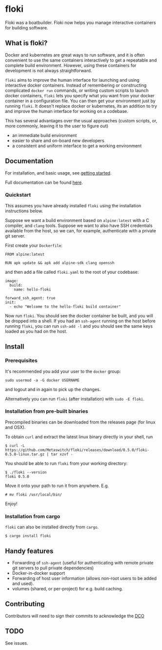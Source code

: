 # floki

Floki was a boatbuilder. Floki now helps you manage interactive containers for building software.

## What is floki?

Docker and kubernetes are great ways to run software, and it is often convenient to use the same containers interactively to get a repeatable and complete build environment. However, using these containers for development is not always straightforward.

`floki` aims to improve the human interface for launching and using interactive docker containers. Instead of remembering or constructing complicated `docker run` commands, or writing custom scripts to launch docker containers, `floki` lets you specify what you want from your docker container in a configuration file. You can then get your environment just by running `floki`. It doesn't replace docker or kubernetes, its an addition to try and improve the human interface for working on a codebase.

This has several advantages over the usual approaches (custom scripts, or, more commonly, leaving it to the user to figure out)

- an immediate build environment
- easier to share and on-board new developers
- a consistent and uniform interface to get a working environment

## Documentation

For installation, and basic usage, see [getting started](https://metaswitch.github.io/floki/documentation/getting-started/).

Full documentation can be found [here](https://metaswitch.github.io/floki/).

### Quickstart

This assumes you have already installed `floki` using the installation instructions below.

Suppose we want a build environment based on `alpine:latest` with a C compiler, and `clang` tools. Suppose we want to also have SSH credentials available from the host, so we can, for example, authenticate with a private git server.

First create your `Dockerfile`:

```
FROM alpine:latest

RUN apk update && apk add alpine-sdk clang openssh
```

and then add a file called `floki.yaml` to the root of your codebase:


```
image:
  build:
    name: hello-floki

forward_ssh_agent: true
init:
  - echo "Welcome to the hello-floki build container"
```

Now run `floki`. You should see the docker container be built, and you will be dropped into a shell. If you had an `ssh-agent` running on the host before running `floki`, you can run `ssh-add -l` and you should see the same keys loaded as you had on the host.

## Install

### Prerequisites

It's recommended you add your user to the `docker` group:

```
sudo usermod -a -G docker USERNAME
```

and logout and in again to pick up the changes.

Alternatively you can run `floki` (after installation) with `sudo -E floki`.

### Installation from pre-built binaries

Precompiled binaries can be downloaded from the releases page (for linux and OSX).

To obtain `curl` and extract the latest linux binary directly in your shell, run

```
$ curl -L https://github.com/Metaswitch/floki/releases/download/0.5.0/floki-0.5.0-linux.tar.gz | tar xzvf -
```

You should be able to run `floki` from your working directory:

```
$ ./floki --version
floki 0.5.0
```

Move it onto your path to run it from anywhere. E.g.

```
# mv floki /usr/local/bin/
```

Enjoy!

### Installation from cargo

`floki` can also be installed directly from `cargo`.

```
$ cargo install floki
```

## Handy features

- Forwarding of `ssh-agent` (useful for authenticating with remote private git servers to pull private dependencies)
- Docker-in-docker support
- Forwarding of host user information (allows non-root users to be added and used).
- volumes (shared, or per-project) for e.g. build caching.

## Contributing

Contributors will need to sign their commits to acknowledge the [DCO](DCO)

## TODO

See issues.

